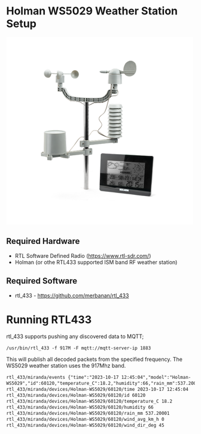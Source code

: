 # Holman WS5029 Weather Station Setup

![Weather Station](image/holman.png)

## Required Hardware

* RTL Software Defined Radio (https://www.rtl-sdr.com/)
* Holman (or othe RTL433 supported ISM band RF weather station)

## Required Software

* rtl\_433 - https://github.com/merbanan/rtl_433

# Running RTL433

rtl\_433 supports pushing any discovered data to MQTT; 

```
/usr/bin/rtl_433 -f 917M -F mqtt://mqtt-server-ip 1883
```

This will publish all decoded packets from the specified frequency.  The WS5029 weather station uses the 917Mhz band.

```
rtl_433/miranda/events {"time":"2023-10-17 12:45:04","model":"Holman-WS5029","id":60120,"temperature_C":18.2,"humidity":66,"rain_mm":537.20001,"wind_avg_km_h":0,"wind_dir_deg":45}
rtl_433/miranda/devices/Holman-WS5029/60120/time 2023-10-17 12:45:04
rtl_433/miranda/devices/Holman-WS5029/60120/id 60120
rtl_433/miranda/devices/Holman-WS5029/60120/temperature_C 18.2
rtl_433/miranda/devices/Holman-WS5029/60120/humidity 66
rtl_433/miranda/devices/Holman-WS5029/60120/rain_mm 537.20001
rtl_433/miranda/devices/Holman-WS5029/60120/wind_avg_km_h 0
rtl_433/miranda/devices/Holman-WS5029/60120/wind_dir_deg 45
```


